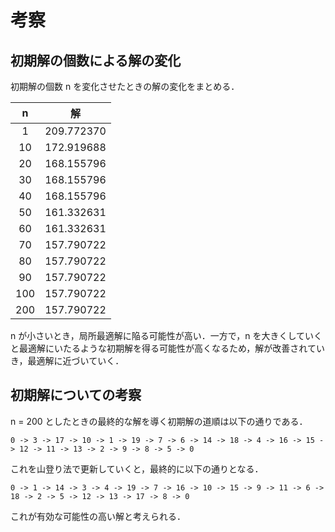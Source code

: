 # 考察

## 初期解の個数による解の変化

初期解の個数 n を変化させたときの解の変化をまとめる．

|  n  |     解     |
| :-: | :--------: |
|  1  | 209.772370 |
| 10  | 172.919688 |
| 20  | 168.155796 |
| 30  | 168.155796 |
| 40  | 168.155796 |
| 50  | 161.332631 |
| 60  | 161.332631 |
| 70  | 157.790722 |
| 80  | 157.790722 |
| 90  | 157.790722 |
| 100 | 157.790722 |
| 200 | 157.790722 |

n が小さいとき，局所最適解に陥る可能性が高い．一方で，n を大きくしていくと最適解にいたるような初期解を得る可能性が高くなるため，解が改善されていき，最適解に近づいていく．

## 初期解についての考察

n = 200 としたときの最終的な解を導く初期解の道順は以下の通りである．

```
0 -> 3 -> 17 -> 10 -> 1 -> 19 -> 7 -> 6 -> 14 -> 18 -> 4 -> 16 -> 15 -> 12 -> 11 -> 13 -> 2 -> 9 -> 8 -> 5 -> 0
```

これを山登り法で更新していくと，最終的に以下の通りとなる．

```
0 -> 1 -> 14 -> 3 -> 4 -> 19 -> 7 -> 16 -> 10 -> 15 -> 9 -> 11 -> 6 -> 18 -> 2 -> 5 -> 12 -> 13 -> 17 -> 8 -> 0
```

これが有効な可能性の高い解と考えられる．

